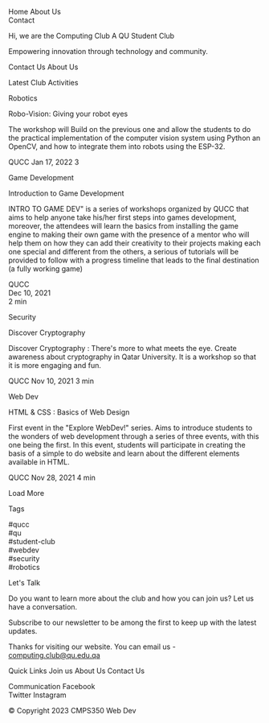 <!--Navigation-->

Home
About Us  
Contact

<!--Page Title and Slogan-->

Hi, we are the Computing Club
A QU Student Club

Empowering innovation through technology and community.

<!--Button Text-->

Contact Us
About Us

<!--Activities Section-->

Latest Club Activities

<!--Activity 1-->

Robotics

Robo-Vision: Giving your robot eyes

The workshop will Build on the previous one and allow the students to do the practical implementation of the computer vision system using Python an OpenCV, and how to integrate them into robots using the ESP-32.

QUCC
Jan 17, 2022
3

<!--Activity 2-->

Game Development

Introduction to Game Development

INTRO TO GAME DEV" is a series of workshops organized by QUCC that aims to help anyone take his/her first steps into games development, moreover, the attendees will learn the basics from installing the game engine to making their own game with the presence of a mentor who will help them on how they can add their creativity to their projects making each one special and different from the others, a serious of tutorials will be provided to follow with a progress timeline that leads to the final destination (a fully working game)

QUCC  
Dec 10, 2021  
2 min

<!--Activity 3-->

Security

Discover Cryptography

Discover Cryptography : There's more to what meets the eye. Create awareness about cryptography in Qatar University. It is a workshop so that it is more engaging and fun.

QUCC
Nov 10, 2021
3 min

<!--Activity 4-->

Web Dev

HTML & CSS : Basics of Web Design

First event in the "Explore WebDev!" series. Aims to introduce students to the
wonders of web development through a series of three events, with this one being the
first. In this event, students will participate in creating the basis of a simple to do website and learn about the different elements available in HTML.

QUCC
Nov 28, 2021
4 min

<!-- Button Text -->

Load More

<!-- TAGS -->

Tags

#qucc  
#qu  
#student-club  
#webdev  
#security  
#robotics

<!-- Lets us talk -->

Let's Talk

Do you want to learn more about the club and how you can join us? Let us
have a conversation.

<!-- News Letter -->

Subscribe to our newsletter to be among the first to keep up with the latest updates.

<!-- Footer -->

Thanks for visiting our website. You can email us - computing.club@qu.edu.qa

Quick Links
Join us
About Us
Contact Us

Communication
Facebook  
Twitter
Instagram

&copy; Copyright 2023 CMPS350 Web Dev
